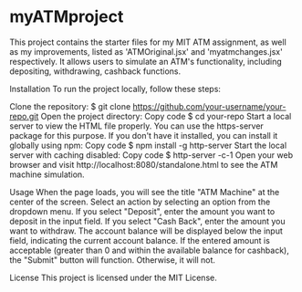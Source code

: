 # myATMproject
This project contains the starter files for my MIT ATM assignment, as well as my improvements, listed as 'ATMOriginal.jsx' and 'myatmchanges.jsx' respectively. It allows users to simulate an ATM's functionality, including depositing, withdrawing, cashback functions.


Installation
To run the project locally, follow these steps:

Clone the repository:
$ git clone https://github.com/your-username/your-repo.git
Open the project directory:
Copy code $ cd your-repo
Start a local server to view the HTML file properly. You can use the https-server package for this purpose. If you don't have it installed, you can install it globally using npm:
Copy code $ npm install -g http-server Start the local server with caching disabled:
Copy code $ http-server -c-1 Open your web browser and visit http://localhost:8080/standalone.html to see the ATM machine simulation.

Usage
When the page loads, you will see the title "ATM Machine" at the center of the screen.
Select an action by selecting an option from the dropdown menu.
If you select "Deposit", enter the amount you want to deposit in the input field. If you select "Cash Back", enter the amount you want to withdraw.
The account balance will be displayed below the input field, indicating the current account balance.
If the entered amount is acceptable (greater than 0 and within the available balance for cashback), the "Submit" button will function. Otherwise, it will not.


License This project is licensed under the MIT License.
